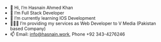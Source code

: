 - 👋 Hi, I’m Hasnain Ahmed Khan
- 👀 I’m Full Stack Developer
- 🌱 I’m currently learning IOS Development
- 👨🏻‍💻 I’m providing my services as Web Developer to V Media (Pakistan based Company)
- 📫 Email: info@hasnain.work, Phone +92 343-4276246
